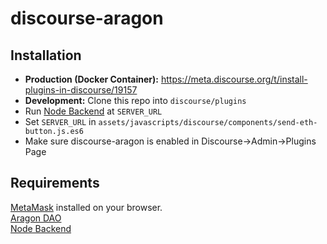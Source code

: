 # discourse-aragon

## Installation  
- **Production (Docker Container):** https://meta.discourse.org/t/install-plugins-in-discourse/19157  
- **Development:** Clone this repo into `discourse/plugins`
- Run [Node Backend](https://github.com/ResearchCollective/DIDCredentialNode) at `SERVER_URL`  
- Set `SERVER_URL` in `assets/javascripts/discourse/components/send-eth-button.js.es6`
- Make sure discourse-aragon is enabled in Discourse->Admin->Plugins Page


## Requirements

[MetaMask](https://metamask.io/) installed on your browser.    
[Aragon DAO](https://rinkeby.aragon.org/#/)  
[Node Backend](https://github.com/ResearchCollective/DIDCredentialNode)
